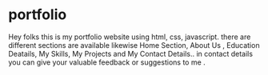 # portfolio
Hey folks this is my portfolio website using html, css, javascript. there are different sections are available likewise Home Section, About Us , Education Deatails, My Skills, My Projects and My Contact Details.. in contact details you can give your valuable feedback or suggestions to me . 


      
